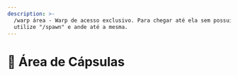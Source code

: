 ```yaml
---
description: >-
  /warp área - Warp de acesso exclusivo. Para chegar até ela sem possuir VIP,
  utilize "/spawn" e ande até a mesma.
---
```


# 🎁 Área de Cápsulas

